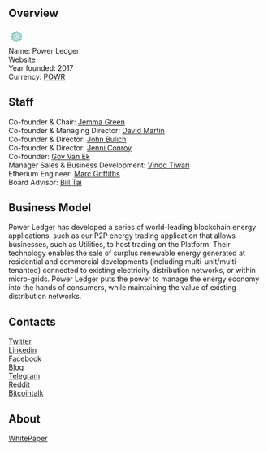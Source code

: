 ## Overview
![logo](../projects/logo/power_ledger.png)  
Name: Power Ledger  
[Website](https://powerledger.io/)  
Year founded: 2017  
Currency: [POWR](https://coinmarketcap.com/currencies/power-ledger/)   
## Staff
Co-founder & Chair: [Jemma Green](../people/jemma_green.md)  
Co-founder & Managing Director: [David Martin](../people/david_martin.md)  
Co-founder & Director: [John Bulich](../people/john_bulich.md)    
Co-founder & Director: [Jenni Conroy](../people/jenni_conroy.md)  
Co-founder: [Gov Van Ek](../people/gov_van_ek.md)  
Manager Sales & Business Development: [Vinod Tiwari](../people/vinod_tiwari.md)  
Etherium Engineer: [Marc Griffiths](../people/marc_griffiths.md)  
Board Advisor: [Bill Tai](../people/bill_tai.md)
## Business Model
Power Ledger has developed a series of world-leading blockchain energy applications, such as our P2P energy trading application that allows businesses, such as Utilities, to host trading on the Platform. Their technology enables the sale of surplus renewable energy generated at residential and commercial developments (including multi-unit/multi-tenanted) connected to existing electricity distribution networks, or within micro-grids. Power Ledger puts the power to manage the energy economy into the hands of consumers, while maintaining the value of existing distribution networks.
## Contacts  
[Twitter](https://twitter.com/PowerLedger_io)  
[Linkedin](https://www.linkedin.com/company/10675936/)  
[Facebook](https://www.facebook.com/powerledger)      
[Blog](https://medium.com/power-ledger)  
[Telegram](https://t.me/joinchat/Gop-90DIMiPF7N_EtvFzjA)  
[Reddit](https://www.reddit.com/r/icocrypto/comments/6mr791/power_ledger_token_sale_powr/)  
[Bitcointalk](https://bitcointalk.org/index.php?topic=2003922.0)
## About  
[WhitePaper](https://tge.powerledger.io/media/Power-Ledger-Whitepaper-v3.pdf)  
